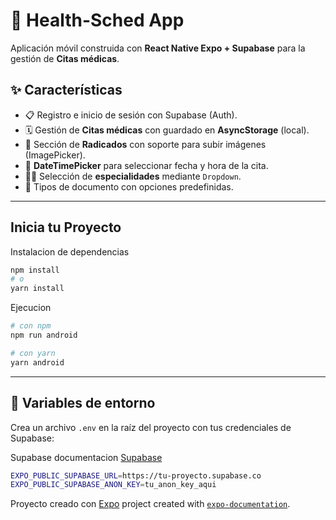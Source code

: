 # 📱 Health-Sched App

Aplicación móvil construida con **React Native Expo + Supabase** para la gestión de **Citas médicas**.  

## ✨ Características

- 📋 Registro e inicio de sesión con Supabase (Auth).  
- 🗓️ Gestión de **Citas médicas** con guardado en **AsyncStorage** (local).  
- 📌 Sección de **Radicados** con soporte para subir imágenes (ImagePicker).  
- 📅 **DateTimePicker** para seleccionar fecha y hora de la cita.  
- 🧑‍⚕️ Selección de **especialidades** mediante `Dropdown`.  
- 🪪 Tipos de documento con opciones predefinidas.  


---

## Inicia tu Proyecto

Instalacion de dependencias
```bash
npm install
# o
yarn install
```

Ejecucion
```bash
# con npm
npm run android

# con yarn
yarn android
```

---

## 🔑 Variables de entorno

Crea un archivo `.env` en la raíz del proyecto con tus credenciales de Supabase:

Supabase documentacion [Supabase](https://supabase.com/docs) 

```bash
EXPO_PUBLIC_SUPABASE_URL=https://tu-proyecto.supabase.co
EXPO_PUBLIC_SUPABASE_ANON_KEY=tu_anon_key_aqui
```


Proyecto creado con [Expo](https://expo.dev) project created with [`expo-documentation`](https://docs.expo.dev).
